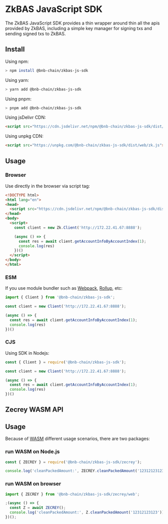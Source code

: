 # ZkBAS JavaScript SDK 

The ZkBAS JavaScript SDK provides a thin wrapper around thin all the apis provided by ZkBAS, including a simple key manager for signing txs and sending signed txs to ZkBAS.

## Install

Using npm:

```bash
> npm install @bnb-chain/zkbas-js-sdk
```

Using yarn:

```bash
> yarn add @bnb-chain/zkbas-js-sdk
```

Using pnpm:

```bash
> pnpm add @bnb-chain/zkbas-js-sdk
```

Using jsDelivr CDN:

```html
<script src="https://cdn.jsdelivr.net/npm/@bnb-chain/zkbas-js-sdk/dist/web/zk.js"></script>
```

Using unpkg CDN:

```html
<script src="https://unpkg.com/@bnb-chain/zkbas-js-sdk/dist/web/zk.js"></script>
```

## Usage

### Browser

Use directly in the browser via script tag:

```html
<!DOCTYPE html>
<html lang="en">
<head>
  <script src="https://cdn.jsdelivr.net/npm/@bnb-chain/zkbas-js-sdk/dist/web/zk.js"></script>
</head>
<body>
  <script>
    const client = new Zk.Client('http://172.22.41.67:8888');

    (async () => {
      const res = await client.getAccountInfoByAccountIndex(1);
      console.log(res)
    })()
  </script>
</body>
</html>
```

### ESM

If you use module bundler such as [Webpack](https://webpack.js.org/), [Rollup](https://rollupjs.org/guide/en/), etc:

```typescript
import { Client } from '@bnb-chain/zkbas-js-sdk';

const client = new Client('http://172.22.41.67:8888');

(async () => {
  const res = await client.getAccountInfoByAccountIndex(1);
  console.log(res)
})()
```

### CJS

Using SDK in Nodejs:

```javascript
const { Client } = require('@bnb-chain/zkbas-js-sdk');

const client = new Client('http://172.22.41.67:8888');

(async () => {
  const res = await client.getAccountInfoByAccountIndex(1);
  console.log(res)
})()
```

## Zecrey WASM API

## Usage

Because of [WASM](https://webassembly.org/) different usage scenarios, there are two packages:

### run WASM on Node.js

```javascript
const { ZECREY } = require('@bnb-chain/zkbas-js-sdk/zecrey');

console.log('cleanPackedAmount:', ZECREY.cleanPackedAmount('12312123123'))
```

### run WASM on browser

```javascript
import { ZECREY } from '@bnb-chain/zkbas-js-sdk/zecrey/web';

;(async () => {
  const Z = await ZECREY();
  console.log('cleanPackedAmount:', Z.cleanPackedAmount('12312123123'))
})();
```

<!-- ### Note

> https://github.com/microsoft/TypeScript/issues/33079 -->
